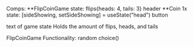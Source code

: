 Comps:
**FlipCoinGame
    state: flips{heads: 4, tails: 3}
    header
    **Coin 1x
        state: [sideShowing, setSideShowing] = useState("head")
    button
    <p> text of game state
        Holds the amount of flips, heads, and tails

FlipCoinGame Functionality:
random choice()
